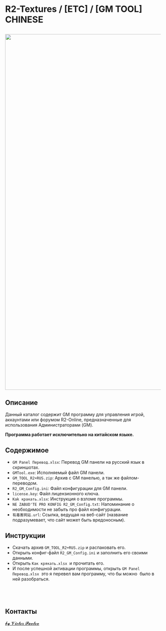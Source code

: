 <h1>R2-Textures / [ETC] / [GM TOOL] CHINESE</h1>

<h2><img src="https://raw.githubusercontent.com/Aksel911/R2-Textures/main/%5BETC%5D/%5BGM%20TOOL%5D%20CHINESE/preview.png" style="height:1150px; width:720px" /></h2>

<h2>Описание</h2>

<p>Данный каталог содержит GM программу для управления игрой, аккаунтами или форумом R2-Online, предназначенные для использования Администраторами (GM).</p>

<p><strong>Программа работает исключительно на китайском языке.</strong></p>

<h2>Содержимое</h2>

<ul>
	<li><code>GM Panel Перевод.xlsx</code>: Перевод GM панели на русский язык в скриншотах.</li>
	<li><code>GMTool.exe</code>: Исполняемый файл GM панели.</li>
	<li><code>GM_TOOL_R2+RUS.zip</code>: Архив с GM панелью, а так же файлом-переводом.</li>
	<li><code>R2_GM_Config.ini</code>: Файл конфигурации для GM панели.</li>
	<li><code>license.key</code>: Файл лицензионного ключа.</li>
	<li><code>Kak кракать.xlsx</code>: Инструкция о взломе программы.</li>
	<li><code>NE ZABUD&#39;TE PRO KONFIG R2_GM_Config.txt</code>: Напоминание о необходимости не забыть про файл конфигурации.</li>
	<li><code>有毒害网站.url</code>: Ссылка, ведущая на веб-сайт (название подразумевает, что сайт может быть вредоносным).</li>
</ul>

<h2>Инструкции</h2>

<ul>
	<li>Скачать архив <code>GM_TOOL_R2+RUS.zip</code> и распаковать его.</li>
	<li>Открыть конфиг-файл <code>R2_GM_Config.ini</code> и заполнить его своими данными.</li>
	<li>Открыть&nbsp;<code>Как крякать.xlsx&nbsp;</code>и прочитать его.</li>
	<li>И после успешной активации программы, открыть&nbsp;<code>GM Panel Перевод.xlsx&nbsp;</code>это я перевел вам программу, что бы можно&nbsp; было в ней разобраться.</li>
</ul>

<h2>&nbsp;</h2>

<h2>Контакты</h2>

<p><a href="https://vk.com/akselrus">𝓫𝔂 𝓥𝓲𝓬𝓽𝓸𝓻 𝓟𝓪𝓿𝓵𝓸𝓿</a></p>
